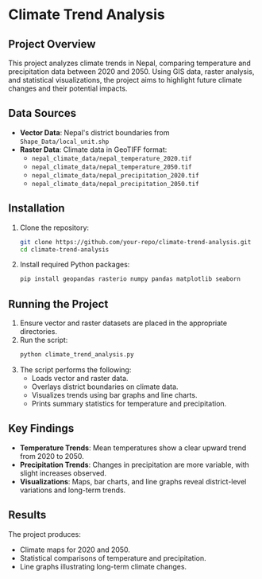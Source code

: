 # Climate Trend Analysis

## Project Overview
This project analyzes climate trends in Nepal, comparing temperature and precipitation data between 2020 and 2050. Using GIS data, raster analysis, and statistical visualizations, the project aims to highlight future climate changes and their potential impacts.

## Data Sources
- **Vector Data**: Nepal's district boundaries from `Shape_Data/local_unit.shp`
- **Raster Data**: Climate data in GeoTIFF format:
  - `nepal_climate_data/nepal_temperature_2020.tif`
  - `nepal_climate_data/nepal_temperature_2050.tif`
  - `nepal_climate_data/nepal_precipitation_2020.tif`
  - `nepal_climate_data/nepal_precipitation_2050.tif`

## Installation
1. Clone the repository:
   ```bash
   git clone https://github.com/your-repo/climate-trend-analysis.git
   cd climate-trend-analysis
   ```
2. Install required Python packages:
   ```bash
   pip install geopandas rasterio numpy pandas matplotlib seaborn
   ```

## Running the Project
1. Ensure vector and raster datasets are placed in the appropriate directories.
2. Run the script:
   ```bash
   python climate_trend_analysis.py
   ```
3. The script performs the following:
   - Loads vector and raster data.
   - Overlays district boundaries on climate data.
   - Visualizes trends using bar graphs and line charts.
   - Prints summary statistics for temperature and precipitation.

## Key Findings
- **Temperature Trends**: Mean temperatures show a clear upward trend from 2020 to 2050.
- **Precipitation Trends**: Changes in precipitation are more variable, with slight increases observed.
- **Visualizations**: Maps, bar charts, and line graphs reveal district-level variations and long-term trends.

## Results
The project produces:
- Climate maps for 2020 and 2050.
- Statistical comparisons of temperature and precipitation.
- Line graphs illustrating long-term climate changes.



